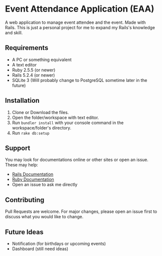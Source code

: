 # Event Attendance Application (EAA)
A web application to manage event attendee and the event. Made with Rails. This is just a personal project for me to expand my Rails's knowledge and skill.

## Requirements
* A PC or something equivalent
* A text editor
* Ruby 2.5.5 (or newer)
* Rails 5.2.4 (or newer)
* SQLite 3 (Will probably change to PostgreSQL sometime later in the future)

## Installation
1. Clone or Download the files.
2. Open the folder/workspace with text editor.
3. Run `bundler install` with your console command in the workspace/folder's directory.
4. Run `rake db:setup`

## Support
You may look for documentations online or other sites or open an issue. These may help:
* [Rails Documentation](https://guides.rubyonrails.org/)
* [Ruby Documentation](https://ruby-doc.org/)
* Open an issue to ask me directly 

## Contributing
Pull Requests are welcome. For major changes, please open an issue first to discuss what you would like to change.

## Future Ideas
- Notification (for birthdays or upcoming events)
- Dashboard (still need ideas)
